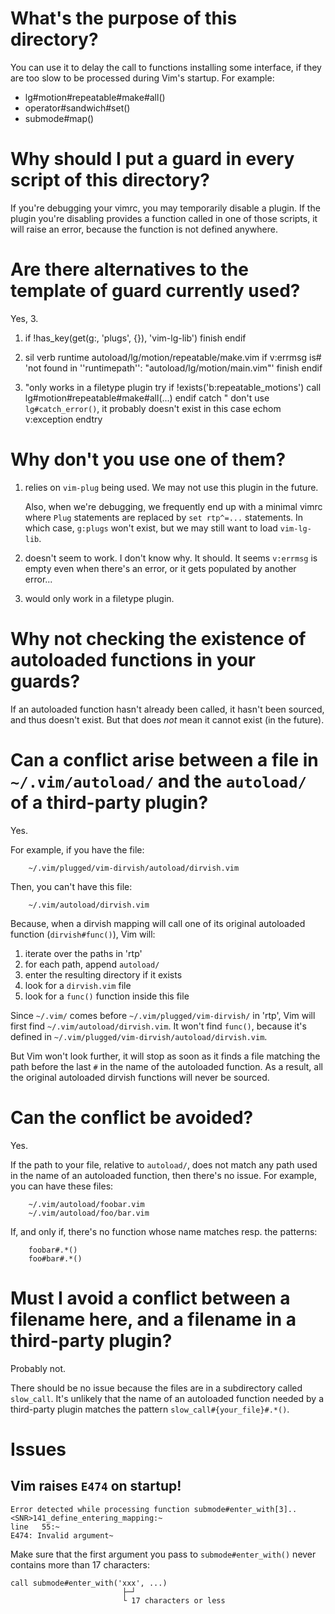 # What's the purpose of this directory?

You can use it to delay the call to functions installing some interface, if they
are too slow to be processed during Vim's startup.
For example:

   - lg#motion#repeatable#make#all()
   - operator#sandwich#set()
   - submode#map()

##
# Why should I put a guard in every script of this directory?

If you're debugging your vimrc, you may temporarily disable a plugin.
If  the plugin  you're disabling  provides  a function  called in  one of  those
scripts, it will raise an error, because the function is not defined anywhere.

# Are there alternatives to the template of guard currently used?

Yes, 3.

1.
    if !has_key(get(g:, 'plugs', {}), 'vim-lg-lib')
        finish
    endif

2.
    sil verb runtime autoload/lg/motion/repeatable/make.vim
    if v:errmsg is# 'not found in ''runtimepath'': "autoload/lg/motion/main.vim"'
        finish
    endif

3.
    "only works in a filetype plugin
    try
        if !exists('b:repeatable_motions')
            call lg#motion#repeatable#make#all(...)
        endif
    catch
        " don't use `lg#catch_error()`, it probably doesn't exist in this case
        echom v:exception
    endtry

# Why don't you use one of them?

1. relies on `vim-plug` being used.
We may not use this plugin in the future.

    Also, when  we're debugging, we frequently  end up with a  minimal vimrc where
`Plug` statements are replaced by `set rtp^=...` statements.
In which case, `g:plugs` won't exist, but we may still want to load `vim-lg-lib`.

2. doesn't seem to work.
I don't know why. It should.
It seems `v:errmsg` is empty even when  there's an error, or it gets populated
by another error...

3. would only work in a filetype plugin.

# Why not checking the existence of autoloaded functions in your guards?

If an  autoloaded function hasn't already  been called, it hasn't  been sourced,
and thus doesn't exist.
But that does *not* mean it cannot exist (in the future).

##
# Can a conflict arise between a file in `~/.vim/autoload/` and the `autoload/` of a third-party plugin?

Yes.

For example, if you have the file:

        ~/.vim/plugged/vim-dirvish/autoload/dirvish.vim

Then, you can't have this file:

        ~/.vim/autoload/dirvish.vim

Because,  when a  dirvish  mapping  will call  one  of  its original  autoloaded
function (`dirvish#func()`), Vim will:

   1. iterate over the paths in 'rtp'
   2. for each path, append `autoload/`
   3. enter the resulting directory if it exists
   4. look for a `dirvish.vim` file
   5. look for a `func()` function inside this file

Since `~/.vim/` comes before `~/.vim/plugged/vim-dirvish/` in 'rtp',
Vim will first find `~/.vim/autoload/dirvish.vim`.
It won't find `func()`, because it's defined in `~/.vim/plugged/vim-dirvish/autoload/dirvish.vim`.

But Vim won't look further, it will stop as soon as it finds a file matching the
path before the last `#` in the name of the autoloaded function.
As a result, all the original autoloaded dirvish functions will never be sourced.

# Can the conflict be avoided?

Yes.

If the path to your file, relative  to `autoload/`, does not match any path used
in the name of an autoloaded function, then there's no issue.
For example, you can have these files:

        ~/.vim/autoload/foobar.vim
        ~/.vim/autoload/foo/bar.vim

If, and only if, there's no function whose name matches resp. the patterns:

        foobar#.*()
        foo#bar#.*()

# Must I avoid a conflict between a filename here, and a filename in a third-party plugin?

Probably not.

There  should  be no  issue  because  the files  are  in  a subdirectory  called
`slow_call`.
It's unlikely  that the name of  an autoloaded function needed  by a third-party
plugin matches the pattern `slow_call#{your_file}#.*()`.

##
# Issues
## Vim raises `E474` on startup!

    Error detected while processing function submode#enter_with[3]..<SNR>141_define_entering_mapping:~
    line   55:~
    E474: Invalid argument~

Make  sure that  the first  argument  you pass  to `submode#enter_with()`  never
contains more than 17 characters:

    call submode#enter_with('xxx', ...)
                             ├─┘
                             └ 17 characters or less

